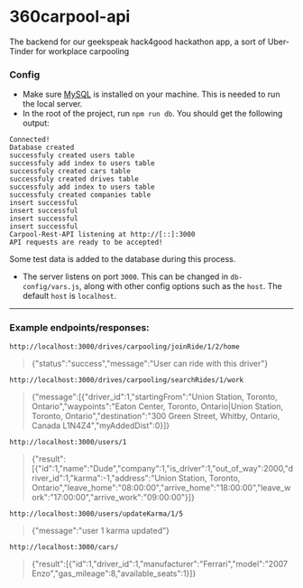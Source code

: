 # 360carpool-api
The backend for our geekspeak hack4good hackathon app, a sort of Uber-Tinder for workplace carpooling

### Config
- Make sure <a href='https://www.mysql.com/downloads/'>MySQL</a> is installed on your machine. This is needed to run the local server.
- In the root of the project, run `npm run db`. You should get the following output:
```
Connected!
Database created
successfuly created users table
successfuly add index to users table
successfuly created cars table
successfuly created drives table
successfuly add index to users table
successfuly created companies table
insert successful
insert successful
insert successful
insert successful
Carpool-Rest-API listening at http://[::]:3000
API requests are ready to be accepted!
```
Some test data is added to the database during this process.
- The server listens on port `3000`. This can be changed in `db-config/vars.js`, along with other config options such as the `host`. The default `host` is `localhost`.

---

### Example endpoints/responses:

`http://localhost:3000/drives/carpooling/joinRide/1/2/home`
> {"status":"success","message":"User can ride with this driver"}

`http://localhost:3000/drives/carpooling/searchRides/1/work`
> {"message":[{"driver_id":1,"startingFrom":"Union Station, Toronto, Ontario","waypoints":"Eaton Center, Toronto, Ontario|Union Station, Toronto, Ontario","destination":"300 Green Street, Whitby, Ontario, Canada L1N4Z4","myAddedDist":0}]}

`http://localhost:3000/users/1`
> {"result":[{"id":1,"name":"Dude","company":1,"is_driver":1,"out_of_way":2000,"driver_id":1,"karma":-1,"address":"Union Station, Toronto, Ontario","leave_home":"08:00:00","arrive_home":"18:00:00","leave_work":"17:00:00","arrive_work":"09:00:00"}]}

`http://localhost:3000/users/updateKarma/1/5`
> {"message":"user 1 karma updated"}

`http://localhost:3000/cars/`
> {"result":[{"id":1,"driver_id":1,"manufacturer":"Ferrari","model":"2007 Enzo","gas_mileage":8,"available_seats":1}]}

